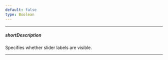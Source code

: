 ```yaml
---
default: false
type: Boolean
---
```

---
##### shortDescription
Specifies whether slider labels are visible.

---
